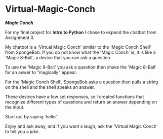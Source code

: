 # Virtual-Magic-Conch

***Magic Conch***

For my final project for **Intro to Python** I chose to expand the chatbot from Assignment 3. 

My chatbot is a 'Virtual Magic Conch' similar to the 'Magic Conch Shell' from SpongeBob. If you do not know what the 'Magic Conch' is, it is like a 'Magic 8-Ball', a device that you can ask a question. 

To use the 'Magic 8-Ball' you ask a question then shake the 'Magic 8-Ball' for an aswer to "magically" appear.

For the 'Magic Conch Shell', SpongeBob asks a question then pulls a string on the shell and the shell speaks an answer.

These devices have a few set responses, so I created functions that recognize different types of questions and return an answer depending on the input. 

Start out by saying 'hello'.

Enjoy and ask away, and if you want a laugh, ask the 'Virtual Magic Conch' to tell you a joke.
